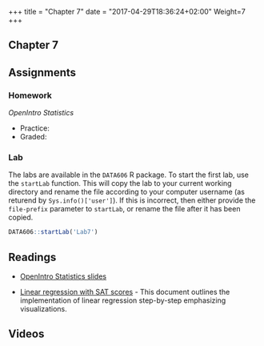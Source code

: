 +++
title = "Chapter 7"
date = "2017-04-29T18:36:24+02:00"
Weight=7
+++

## Chapter 7

## Assignments

### Homework

*OpenIntro Statistics*

* Practice:
* Graded:

### Lab

The labs are available in the `DATA606` R package. To start the first lab, use the `startLab` function. This will copy the lab to your current working directory and rename the file according to your computer username (as returend by `Sys.info()['user']`). If this is incorrect, then either provide the `file-prefix` parameter to `startLab`, or rename the file after it has been copied.


```r
DATA606::startLab('Lab7')
```


## Readings

* [OpenIntro Statistics slides](https://github.com/jbryer/DATA606Spring2018/raw/master/Slides/OpenIntro/os2_slides_07.pdf)

* [Linear regression with SAT scores](https://htmlpreview.github.io/?https://github.com/jbryer/DATA606Spring2018/blob/master/Pages/Linear_Regression_SAT.html) - This document outlines the implementation of linear regression step-by-step emphasizing visualizations.


## Videos


